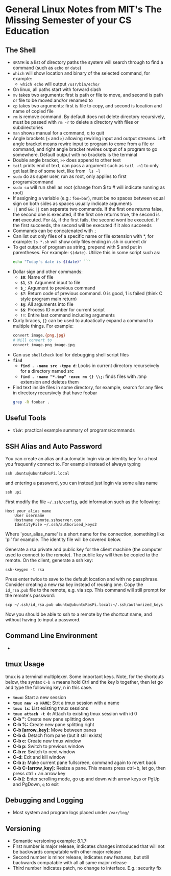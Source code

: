 # General Linux Notes from MIT's The Missing Semester of your CS Education

## The Shell
* ```$PATH``` is a list of directory paths the system will search through to find a command (such as ```echo``` or ```date```)
* ```which``` will show location and binary of the selected command, for example:
    * ```which echo``` will output ```/usr/bin/echo/```
* On linux, all paths start with forward slash
* ```mv``` takes two arguments: first is path or file to move, and second is path or file to be moved and/or renamed to
* ```cp``` takes two arguments: first is file to copy, and second is location and name of copied file
* ```rm``` is remove command. By default does not delete directory recursively, must be passed with ```rm -r``` to delete a directory with files or subdirectories
* ```man``` shows manual for a command, q to quit
* Angle brackets (```<``` and ```>```) allowing rewiring input and output streams. Left angle bracket means rewire input to program to come from a file or command, and right angle bracket rewires output of a program to go somewhere. Default output with no brackets is the terminal
* Double angle bracket, ```>>``` does append to other text
* ```tail``` prints end of text, can pass a argument such as ```tail -n1``` to only get last line of some text, like from ``` ls -l```
* ```sudo``` do as super user, run as root, only applies to first program/command
* ```sudo su``` will run shell as root (change from $ to # will indicate running as root)
* If assigning a variable (e.g.: ```foo=bar```), must be no spaces between equal sign on both sides as spaces usually indicate arguments
* ```||``` and ```&&```: ```||``` can seperate two commands. If the first one returns false, the second one is executed, if the first one returns true, the second is **not** executed. For ```&&```, if the first fails, the second wont be executed. If the first succeeds, the second will be executed if it also succeeds
* Commands can be concatenated with `;`
* Can list out only files of a specific name or file extension with *, for example: ```ls *.sh``` will show only files ending in .sh in current dir
* To get output of program as string, prepend with \$ and put in parentheses. For example: ```$(date)```.  Utilize this in some script such as:
    ```bash
    echo "Today's date is $(date)" ```
* Dollar sign and other commands:
    * **`$0`**: Name of file
    * **`$1`**, `$3`: Argument input to file
    * **`$_`**: Argument to previous command
    * **`$?`**: Return code of previous command. 0 is good, 1 is failed (think C style program main return)
    * **`$@`**: All arguments into file
    * **`$$`**: Process ID number for current script
    * **`!!`**: Entire last command including arguments
* Curly braces, `{}` can be used to autoatically expand a command to multiple things. For example:
    ```bash
    convert image.{png,jpg}
    # Will convert to
    convert image.png image.jpg
    ```
* Can use `shellcheck` tool for debugging shell script files
* **`find`**
    * **`find . -name src -type d`**: Looks in current directory recurseively for a directory named src
    * **`find . -name "*.tmp" -exec rm {} \\;`**: finds files with .tmp extension and deletes them
* Find text inside files in some directory, for example, search for any files in directory recursively that have foobar
    ```bash
    grep -R foobar .
    ```



## Useful Tools
* **`tldr`**: practical example summary of programs/commands

## SSH Alias and Auto Password
You can create an alias and automatic login via an identity key for a host you frequently connect to. For example instead of always typing 

`ssh ubuntu@ubuntuRosPi.local`

and entering a password, you can instead just login via some alias name

`ssh upi`


First modify the file `~/.ssh/config`, add information such as the following:
```
Host your_alias_name
    User username
    Hostname remote.sshserver.com
    IdentityFile ~/.ssh/authorised_keys2
```
Where 'your_alias_name' is a short name for the connection, something like 'pi' for example. The identity file will be covered below.

Generate a rsa private and public key for the client machine (the computer used to connect to the remote). The public key will then be copied to the remote. On the client, generate a ssh key:

`ssh-keygen -t rsa`

Press enter twice to save to the default location and with no passphrase. Consider creating a new rsa key instead of reusing one. Copy the `id_rsa.pub` file to the remote, e.g. via scp. This command will still prompt for the remote's password:

`scp ~/.ssh/id_rsa.pub ubuntu@ubuntuRosPi.local:~/.ssh/authorized_keys`

Now you should be able to ssh to a remote by the shortcut name, and without having to input a password.

## Command Line Environment
* 

## tmux Usage
tmux is a terminal multiplexer. Some important keys. Note, for the shortcuts below, the syntax `C-b n` means hold Ctrl and the key b together, then let go and type the following key, n in this case.
* **`tmux`:** Start a new session
* **`tmux new -s NAME`:** Strt a tmux session with a name
* **`tmux ls`:** List existing tmux sessions
* **`tmux attach -t 0`:** Attach to existing tmux session with id 0
* **C-b ":** Create new pane splitting down
* **C-b %:** Create new pane splitting right
* **C-b [arrow_key]:** Move between panes
* **C-b d:** Detach from pane (but it still exists)
* **C-b c:** Create new tmux window
* **C-b p:** Switch to previous window
* **C-b n:** Switch to next window
* **C-d:** Exit and kill window
* **C-b z:** Make current pane fullscreen, command again to revert back
* **C-b C-[arrow_key]:** Resize a pane. This means press ctrl+b, let go, then press ctrl + an arrow key
* **C-b [:** Enter scrolling mode, go up and down with arrow keys or PgUp and PgDown, `q` to exit


## Debugging and Logging
* Most system and program logs placed under `/var/log/` 

## Versioning
* Semantic versioning example: 8.1.7:
* First number is major release, indicates changes introduced that will not be backwards compatable with other major release
* Second number is minor release, indicates new features, but still backwards compatable with all all same major release
* Third number indicates patch, no change to interface. E.g.: security fix
